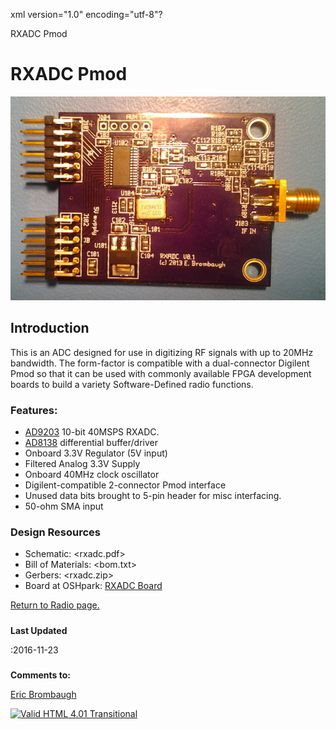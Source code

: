 xml version="1.0" encoding="utf-8"?



RXADC Pmod



# RXADC Pmod


![RXADC boards](./rxadc.jpg)


## Introduction


This is an ADC designed for use in digitizing RF signals with up to 20MHz
bandwidth. The form-factor is compatible with a dual-connector Digilent
Pmod so that it can be used with commonly available FPGA development boards to
build a variety Software-Defined radio functions.

### Features:


* [AD9203](http://www.analog.com/en/analog-to-digital-converters/ad-converters/ad9203/products/product.html)
 10-bit 40MSPS RXADC.
* [AD8138](http://www.analog.com/en/specialty-amplifiers/differential-amplifiers/ad8138/products/product.html)
 differential buffer/driver
* Onboard 3.3V Regulator (5V input)
* Filtered Analog 3.3V Supply
* Onboard 40MHz clock oscillator
* Digilent-compatible 2-connector Pmod interface
* Unused data bits brought to 5-pin header for misc interfacing.
* 50-ohm SMA input


### Design Resources


* Schematic: <rxadc.pdf>
* Bill of Materials: <bom.txt>
* Gerbers: <rxadc.zip>
* Board at OSHpark: [RXADC Board](https://oshpark.com/shared_projects/0RBiA4fM)


[Return to Radio page.](../index.html)
##### 
**Last Updated**


:2016-11-23
##### 
**Comments to:**


[Eric Brombaugh](mailto:ebrombaugh1@cox.net)

[![Valid HTML 4.01 Transitional](http://www.w3.org/Icons/valid-html401)](http://validator.w3.org/check?uri=referer)







